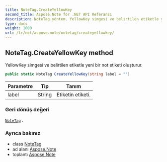 ```yaml
---
title: NoteTag.CreateYellowKey
second_title: Aspose.Note for .NET API Referansı
description: NoteTag yöntem. YellowKey simgesi ve belirtilen etiketle yeni bir not etiketi oluşturur.
type: docs
weight: 1000
url: /tr/net/aspose.note/notetag/createyellowkey/
---
```

## NoteTag.CreateYellowKey method

YellowKey simgesi ve belirtilen etiketle yeni bir not etiketi oluşturur.

```csharp
public static NoteTag CreateYellowKey(string label = "")
```

| Parametre | Tip | Tanım |
| --- | --- | --- |
| label | String | Etiketin etiketi. |

### Geri dönüş değeri

[`NoteTag`](../) .

### Ayrıca bakınız

* class [NoteTag](../)
* ad alanı [Aspose.Note](../../notetag/)
* toplantı [Aspose.Note](../../../)


